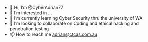 - 👋 Hi, I’m @CyberAdrian77
- 👀 I’m interested in ...
- 🌱 I’m currently learning Cyber Security thru the university of WA
- 💞️ I’m looking to collaborate on Coding and ethical hacking and penetration testing
- 📫 How to reach me adrian@ctcas.com.au

<!---
CyberAdrian77/CyberAdrian77 is a ✨ special ✨ repository because its `README.md` (this file) appears on your GitHub profile.
You can click the Preview link to take a look at your changes.
--->
